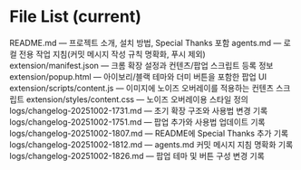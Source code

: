 # File List (current)
README.md — 프로젝트 소개, 설치 방법, Special Thanks 포함
agents.md — 로컬 전용 작업 지침(커밋 메시지 작성 규칙 명확화, 푸시 제외)
extension/manifest.json — 크롬 확장 설정과 컨텐츠/팝업 스크립트 등록 정보
extension/popup.html — 아이보리/블랙 테마와 더미 버튼을 포함한 팝업 UI
extension/scripts/content.js — 이미지에 노이즈 오버레이를 적용하는 컨텐츠 스크립트
extension/styles/content.css — 노이즈 오버레이용 스타일 정의
logs/changelog-20251002-1731.md — 초기 확장 구조와 사용법 변경 기록
logs/changelog-20251002-1751.md — 팝업 추가와 사용법 업데이트 기록
logs/changelog-20251002-1807.md — README에 Special Thanks 추가 기록
logs/changelog-20251002-1812.md — agents.md 커밋 메시지 지침 명확화 기록
logs/changelog-20251002-1826.md — 팝업 테마 및 버튼 구성 변경 기록
